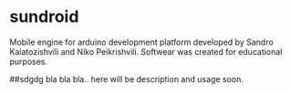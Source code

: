 # sundroid
Mobile engine for arduino development platform developed by Sandro Kalatozishvili and Niko Peikrishvili.
Softwear was created for educational purposes.

##sdgdg
bla bla bla.. here will be description and usage soon.
